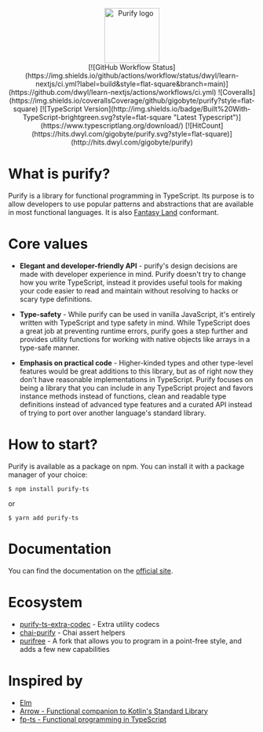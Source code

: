 <div align="center">
  <img align="center" src="assets/logo.png" alt="Purify logo" width="112" />
  <br />
  [![GitHub Workflow Status](https://img.shields.io/github/actions/workflow/status/dwyl/learn-nextjs/ci.yml?label=build&style=flat-square&branch=main)](https://github.com/dwyl/learn-nextjs/actions/workflows/ci.yml)
  ![Coveralls](https://img.shields.io/coverallsCoverage/github/gigobyte/purify?style=flat-square)
  [![TypeScript Version](http://img.shields.io/badge/Built%20With-TypeScript-brightgreen.svg?style=flat-square "Latest Typescript")](https://www.typescriptlang.org/download/)
  [![HitCount](https://hits.dwyl.com/gigobyte/purify.svg?style=flat-square)](http://hits.dwyl.com/gigobyte/purify)
  
</div>

# What is purify?

Purify is a library for functional programming in TypeScript.
Its purpose is to allow developers to use popular patterns and abstractions that are available in most functional languages.
It is also <a href="https://github.com/fantasyland/fantasy-land">Fantasy Land</a> conformant.

# Core values

- **Elegant and developer-friendly API** - purify's design decisions are made with developer experience in mind. Purify doesn't try to change how you write TypeScript, instead it provides useful tools for making your code easier to read and maintain without resolving to hacks or scary type definitions.

- **Type-safety** - While purify can be used in vanilla JavaScript, it's entirely written with TypeScript and type safety in mind. While TypeScript does a great job at preventing runtime errors, purify goes a step further and provides utility functions for working with native objects like arrays in a type-safe manner.

- **Emphasis on practical code** - Higher-kinded types and other type-level features would be great additions to this library, but as of right now they don't have reasonable implementations in TypeScript. Purify focuses on being a library that you can include in any TypeScript project and favors instance methods instead of functions, clean and readable type definitions instead of advanced type features and a curated API instead of trying to port over another language's standard library.

# How to start?

Purify is available as a package on npm. You can install it with a package manager of your choice:

```
$ npm install purify-ts
```

or

```
$ yarn add purify-ts
```

# Documentation

You can find the documentation on the [official site](https://gigobyte.github.io/purify/).

# Ecosystem

- [purify-ts-extra-codec](https://github.com/airtoxin/purify-ts-extra-codec) - Extra utility codecs
- [chai-purify](https://github.com/dave-inc/chai-purify) - Chai assert helpers
- [purifree](https://github.com/nythrox/purifree) - A fork that allows you to program in a point-free style, and adds a few new capabilities

# Inspired by

- [Elm](https://elm-lang.org/)
- [Arrow - Functional companion to Kotlin's Standard Library](http://arrow-kt.io/)
- [fp-ts - Functional programming in TypeScript](https://github.com/gcanti/fp-ts)
